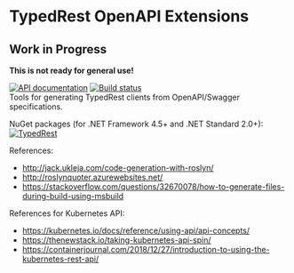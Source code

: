 # TypedRest OpenAPI Extensions

## Work in Progress

**This is not ready for general use!**

[![API documentation](https://img.shields.io/badge/api-docs-orange.svg)](https://openapi.typedrest.net/)
[![Build status](https://img.shields.io/appveyor/ci/TypedRest/typedrest-openapi.svg)](https://ci.appveyor.com/project/TypedRest/typedrest-openapi)  
Tools for generating TypedRest clients from OpenAPI/Swagger specifications.

NuGet packages (for .NET Framework 4.5+ and .NET Standard 2.0+):  
[![TypedRest](https://img.shields.io/nuget/v/TypedRest.OpenApi.svg?label=TypedRest.OpenApi)](https://www.nuget.org/packages/TypedRest.OpenApi/)

References:
- http://jack.ukleja.com/code-generation-with-roslyn/
- http://roslynquoter.azurewebsites.net/
- https://stackoverflow.com/questions/32670078/how-to-generate-files-during-build-using-msbuild

References for Kubernetes API:
- https://kubernetes.io/docs/reference/using-api/api-concepts/
- https://thenewstack.io/taking-kubernetes-api-spin/
- https://containerjournal.com/2018/12/27/introduction-to-using-the-kubernetes-rest-api/